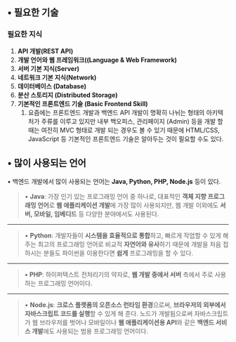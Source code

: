 ## • 필요한 기술

### 필요한 지식

1. **API 개발(REST API)**
2. **개발 언어와 웹 프레임워크((Language & Web Framework)**
3. **서버 기본 지식(Server)**
4. **네트워크 기본 지식(Network)**
5. **데이터베이스 (Database)**
6. **분산 스토리지 (Distributed Storage)**
7. **기본적인 프론트엔드 기술 (Basic Frontend Skill)**
    1. 요즘에는 프론트엔드 개발과 백엔드 API 개발이 명확히 나뉘는 형태의 아키텍처가 주류를 이루고 있지만 내부 백오피스, 관리페이지 (Admin) 등을 개발 할 때는 여전히 MVC 형태로 개발 되는 경우도 볼 수 있기 때문에 HTML/CSS, JavaScript 등 기본적인 프론트엔드 기술은 알아두는 것이 필요할 수도 있다.

## • 많이 사용되는 언어

• 백엔드 개발에서 많이 사용되는 언어는 **Java, Python, PHP, Node.js** 등이 있다.

> • **Java**: 가장 인기 있는 프로그래밍 언어 중 하나로, 대표적인 **객체 지향 프로그래밍 언어**로 **웹 애플리케이션 개발**에 가장 많이 사용되지만, 웹 개발 이외에도 **서버, 모바일, 임베디드** 등 다양한 분야에서도 사용된다.
> 

_____________________________________________________

> • **Python**: 개발자들이 **시스템을 효율적으로 통합**하고, 빠르게 작업할 수 있게 해주는 최고의 프로그래밍 언어로 비교적 **자연어와 유사**하기 때문에 개발을 처음 접하시는 분들도 파이썬을 이용한다면 **쉽게** 프로그래밍을 할 수 있다.
> 

_____________________________________________________

> **•** **PHP**: 하이퍼텍스트 전처리기의 약자로, **웹 개발 중에서 서버** 측에서 주로 사용하는 프로그래밍 언어이다.
> 

_____________________________________________________

> • **Node.js**: **크로스 플랫폼의 오픈소스 런타임 환경**으로써, **브라우저의 외부에서 자바스크립트 코드를 실행**할 수 있게 해 준다.  노드가 개발됨으로써 자바스크립트가 웹 브라우저를 벗어나 모바일이나 **웹 애플리케이션용 API**와 같은 **백엔드 서비스 개발**에도 사용되는 범용 프로그래밍 언어이다.
>